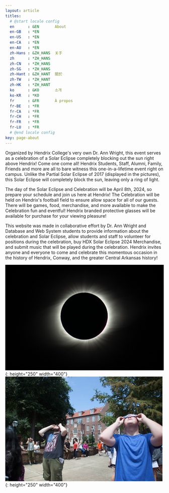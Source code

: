 ```yaml
---
layout: article
titles:
  # @start locale config
  en      : &EN       About
  en-GB   : *EN
  en-US   : *EN
  en-CA   : *EN
  en-AU   : *EN
  zh-Hans : &ZH_HANS  关于
  zh      : *ZH_HANS
  zh-CN   : *ZH_HANS
  zh-SG   : *ZH_HANS
  zh-Hant : &ZH_HANT  關於
  zh-TW   : *ZH_HANT
  zh-HK   : *ZH_HANT
  ko      : &KO       소개
  ko-KR   : *KO
  fr      : &FR       À propos
  fr-BE   : *FR
  fr-CA   : *FR
  fr-CH   : *FR
  fr-FR   : *FR
  fr-LU   : *FR
  # @end locale config
key: page-about
---
```


Organized by Hendrix College's very own Dr. Ann Wright, this event serves as a celebration of a Solar Eclipse completely blocking out the sun right above Hendrix! Come one come all! Hendrix Students, Staff, Alumni, Family, Friends and more are all to bare witness this one-in-a-lifetime event right on campus. Unlike the Partial Solar Eclipse of 2017 (displayed in the pictures), this Solar Eclipse will completely block the sun, leaving only a ring of light.


The day of the Solar Eclipse and Celebration will be April 8th, 2024, so prepare your schedule and join us here at Hendrix! The Celebration will be held on Hendrix's football field to ensure allow space for all of our guests. There will be games, food, merchandise, and more available to make the Celebration fun and eventful! Hendrix branded protective glasses will be available for purchase for your viewing pleasure!


This website was made in collaborative effort by Dr. Ann Wright and Database and Web System students to provide information about the celebration and Solar Eclipse, allow students and staff to volunteer for positions during the celebration, buy HDX Solar Eclipse 2024 Merchandise, and submit music that will be played during the celebration. Hendrix invites anyone and everyone to come and celebrate this momentous occasion in the history of Hendrix, Conway, and the greater Central Arkansas history!

![Eclipse](assets\images\TotalSolarEclipse.jpg){: height="250" width="400"}
![Test](assets\images\SolarEclipseInfo1.jpg){: height="250" width="400"}

